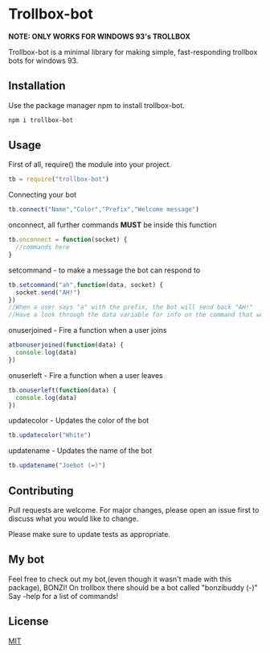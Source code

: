 # Trollbox-bot
**NOTE: ONLY WORKS FOR WINDOWS 93's TROLLBOX**

Trollbox-bot is a minimal library for making simple, fast-responding trollbox bots for windows 93.

## Installation

Use the package manager npm to install trollbox-bot.

```bash
npm i trollbox-bot
```

## Usage

First of all, require() the module into your project.
```js
tb = require("trollbox-bot")
```
Connecting your bot
```js
tb.connect("Name","Color","Prefix","Welcome message")
```
onconnect, all further commands **MUST** be inside this function
```js
tb.onconnect = function(socket) {
  //commands here
}
```
setcommand - to make a message the bot can respond to
```js
tb.setcommand("ah",function(data, socket) {
  socket.send("AH!")
})
//When a user says "a" with the prefix, the bot will send back "AH!"
//Have a look through the data variable for info on the command that was sent.
```

onuserjoined - Fire a function when a user joins
```js
atbonuserjoined(function(data) {
  console.log(data)
})
```

onuserleft - Fire a function when a user leaves
```js
tb.onuserleft(function(data) {
  console.log(data)
})
```
updatecolor - Updates the color of the bot
```js
tb.updatecolor("White")
```

updatename - Updates the name of the bot
```js
tb.updatename("Joebot (=)")
```

## Contributing
Pull requests are welcome. For major changes, please open an issue first to discuss what you would like to change.

Please make sure to update tests as appropriate.

## My bot
Feel free to check out my bot,(even though it wasn't made with this package), BONZI!
On trollbox there should be a bot called "bonzibuddy (-)"
Say -help for a list of commands!

## License
[MIT](https://choosealicense.com/licenses/mit/)
